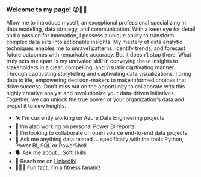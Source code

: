 ### Welcome to my page! 😜👋🏿

Allow me to introduce myself, an exceptional professional specializing in data modeling, data strategy, and communication. With a keen eye for detail and a passion for innovation, I possess a unique ability to transform complex data sets into actionable insights. My mastery of data analytic techniques enables me to unravel patterns, identify trends, and forecast future outcomes with remarkable accuracy. But it doesn't stop there. What truly sets me apart is my unrivaled skill in conveying these insights to stakeholders in a clear, compelling, and visually captivating manner. Through captivating storytelling and captivating data visualizations, I bring data to life, empowering decision-makers to make informed choices that drive success. Don't miss out on the opportunity to collaborate with this highly creative analyst and revolutionize your data-driven initiatives. Together, we can unlock the true power of your organization's data and propel it to new heights.


- 🛠️ I'm currently working on Azure Data Engineering projects
- 👀 I'm also working on personal Power BI reports.
- 🌱 I'm looking to collaborate on open source end-to-end data projects
- 📨 Ask me anything data related ... specifically with the tools Python, Power BI, SQL or PowerShell
- 🗣️ Ask me about... Soft skills
- 📲 Reach me on [LinkedIN](https://www.linkedin.com/in/hakeemlawrence/)
- 🏋🏿‍♂️ Fun fact, I'm a fitness fanatic!

<!---
ConatusForever/ConatusForever is a ✨ special ✨ repository because its `README.md` (this file) appears on your GitHub profile.
You can click the Preview link to take a look at your changes.
--->

